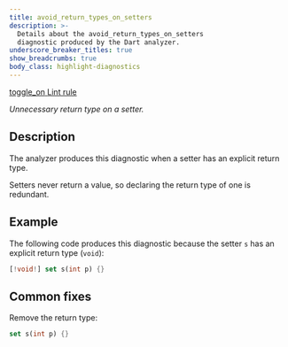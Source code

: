 ```yaml
---
title: avoid_return_types_on_setters
description: >-
  Details about the avoid_return_types_on_setters
  diagnostic produced by the Dart analyzer.
underscore_breaker_titles: true
show_breadcrumbs: true
body_class: highlight-diagnostics
---
```


<div class="tags">
  <a class="tag-label"
      href="/tools/linter-rules/avoid_return_types_on_setters"
      title="Learn about the lint rule that enables this diagnostic."
      aria-label="Learn about the lint rule that enables this diagnostic."
      target="_blank">
    <span class="material-symbols" aria-hidden="true">toggle_on</span>
    <span>Lint rule</span>
  </a>
</div>

_Unnecessary return type on a setter._

## Description

The analyzer produces this diagnostic when a setter has an explicit return
type.

Setters never return a value, so declaring the return type of one is
redundant.

## Example

The following code produces this diagnostic because the setter `s` has an
explicit return type (`void`):

```dart
[!void!] set s(int p) {}
```

## Common fixes

Remove the return type:

```dart
set s(int p) {}
```

